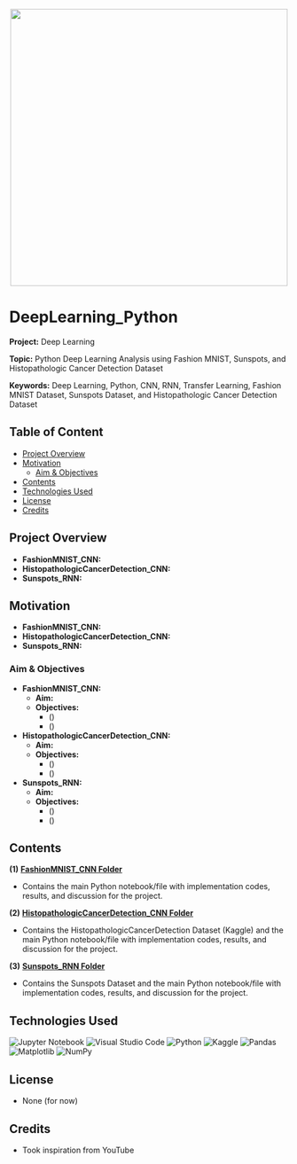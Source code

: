 
<p align="center">
    <img width="500" src="https://s1infpro.istts.ac.id/wp-content/uploads/2022/06/1_I5O6NX_DIKYI1VBuLfX77Q.jpeg">
</p>

# DeepLearning_Python

**Project:** Deep Learning

**Topic:** Python Deep Learning Analysis using Fashion MNIST, Sunspots, and Histopathologic Cancer Detection Dataset

**Keywords:** Deep Learning, Python, CNN, RNN, Transfer Learning, Fashion MNIST Dataset, Sunspots Dataset, and Histopathologic Cancer Detection Dataset



## Table of Content
- [Project Overview](#Project-Overview)
- [Motivation](#Motivation)
	- [Aim & Objectives](#Aim--Objectives)
- [Contents](#Contents)
- [Technologies Used](#Technologies-Used)
- [License](#License)
- [Credits](#Credits)



## Project Overview
- **FashionMNIST_CNN:** 
- **HistopathologicCancerDetection_CNN:** 
- **Sunspots_RNN:** 



## Motivation
- **FashionMNIST_CNN:** 
- **HistopathologicCancerDetection_CNN:** 
- **Sunspots_RNN:** 



### Aim & Objectives
- **FashionMNIST_CNN:**
	- **Aim:** 
	- **Objectives:** 
  		- ()
		- ()
- **HistopathologicCancerDetection_CNN:**
	- **Aim:** 
	- **Objectives:** 
  		- ()
		- ()
- **Sunspots_RNN:**
	- **Aim:** 
	- **Objectives:** 
  		- ()
		- ()




## Contents
**(1)** [**FashionMNIST_CNN Folder**](https://github.com/jarrodtky/DeepLearning_Python/tree/26c3cf7d280bb158925bf83d530428d92c408fed/FashionMNIST_CNN)
- Contains the main Python notebook/file with implementation codes, results, and discussion for the project.

**(2)** [**HistopathologicCancerDetection_CNN Folder**](https://github.com/jarrodtky/DeepLearning_Python/tree/26c3cf7d280bb158925bf83d530428d92c408fed/HistopathologicCancerDetection_CNN) 
- Contains the HistopathologicCancerDetection Dataset (Kaggle) and the main Python notebook/file with implementation codes, results, and discussion for the project.

**(3)** [**Sunspots_RNN Folder**](https://github.com/jarrodtky/DeepLearning_Python/tree/26c3cf7d280bb158925bf83d530428d92c408fed/Sunspots_RNN) 
- Contains the Sunspots Dataset and the main Python notebook/file with implementation codes, results, and discussion for the project.


## Technologies Used
<p </p>

![Jupyter Notebook](https://img.shields.io/badge/jupyter-%23FA0F00.svg?style=for-the-badge&logo=jupyter&logoColor=white)
![Visual Studio Code](https://img.shields.io/badge/Visual%20Studio%20Code-0078d7.svg?style=for-the-badge&logo=visual-studio-code&logoColor=white)
![Python](https://img.shields.io/badge/python-3670A0?style=for-the-badge&logo=python&logoColor=ffdd54)
![Kaggle](https://img.shields.io/badge/Kaggle-035a7d?style=for-the-badge&logo=kaggle&logoColor=white)
![Pandas](https://img.shields.io/badge/pandas-%23150458.svg?style=for-the-badge&logo=pandas&logoColor=white)
![Matplotlib](https://img.shields.io/badge/Matplotlib-%23#ffffff.svg?style=for-the-badge&logo=Matplotlib&logoColor=white)
![NumPy](https://img.shields.io/badge/numpy-%23013243.svg?style=for-the-badge&logo=numpy&logoColor=white)

<p </p>



## License
- None (for now)



## Credits
- Took inspiration from YouTube


